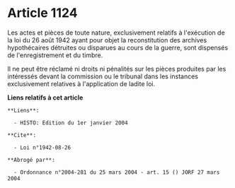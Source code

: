# Article 1124

Les actes et pièces de toute nature, exclusivement relatifs à l'exécution de la loi du 26 août 1942 ayant pour objet la
reconstitution des archives hypothécaires détruites ou disparues au cours de la guerre, sont dispensés de l'enregistrement et
du timbre.

Il ne peut être réclamé ni droits ni pénalités sur les pièces produites par les intéressés devant la commission ou le
tribunal dans les instances exclusivement relatives à l'application de ladite loi.

**Liens relatifs à cet article**

	**Liens**:

	  - HISTO: Edition du 1er janvier 2004

	**Cite**:

	  - Loi n°1942-08-26

	**Abrogé par**:

	  - Ordonnance n°2004-281 du 25 mars 2004 - art. 15 () JORF 27 mars 2004
